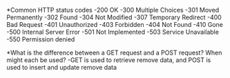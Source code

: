 *Common HTTP status codes
	-200 OK
	-300 Multiple Choices
	-301 Moved Permanently
	-302 Found
	-304 Not Modified
	-307 Temporary Redirect
	-400 Bad Request
	-401 Unauthorized
	-403 Forbidden
	-404 Not Found
	-410 Gone
	-500 Internal Server Error
	-501 Not Implemented
	-503 Service Unavailable
	-550 Permission denied

*What is the difference between a GET request and a POST request? When might each be used?
	-GET is used to retrieve remove data, and POST is used to insert and update remove data